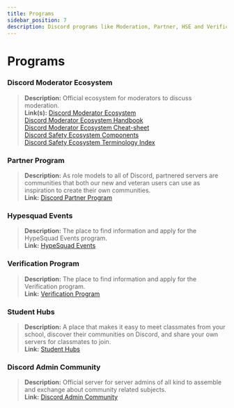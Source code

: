 ```yaml
---
title: Programs
sidebar_position: 7
description: Discord programs like Moderation, Partner, HSE and Verification.
---
```


# Programs

### **Discord Moderator Ecosystem** 
> __Description:__ Official ecosystem for moderators to discuss moderation.   <br/>
__Link(s):__ [Discord Moderator Ecosystem](https://blog.discord.com/announcing-the-discord-moderator-academy-exam-a1bcb5b9d405)   <br/>
[Discord Moderator Ecosystem Handbook](https://drive.google.com/file/d/1rCCi7UZ3BAS38T-zwBVpmTb13m8z7avW/view)   <br/>
[Discord Moderator Ecosystem Cheat-sheet](https://drive.google.com/file/d/1ir-H91-yfskFO4wjEQCtc81ip9XErl9l/view) <br/>
[Discord Safety Ecosystem Components](https://docs.google.com/document/d/1rh4gAqymGPAqoi1gnzOw-_nIlgkkLvh233NAgNnq-Sw/edit#heading=h.80lk0cy481v7)  <br/>
[Discord Safety Ecosystem Terminology Index](https://drive.google.com/file/d/1MZYnh165Z1d5BBLIq7ax_Ke6cx8WL64_/view)

### **Partner Program**
> __Description:__ As role models to all of Discord, partnered servers are communities that both our new and veteran users can use as inspiration to create their own communities.   <br/>
__Link:__ [Discord Partner Program](https://dis.gd/partners)

### **Hypesquad Events**
> __Description:__ The place to find information and apply for the HypeSquad Events program.   <br/>
__Link:__ [HypeSquad Events](https://dis.gd/hypesquad)

### **Verification Program**
> __Description:__ The place to find information and apply for the Verification program.   <br/>
__Link:__ [Verification Program](https://dis.gd/verification)

### **Student Hubs**
> __Description:__ A place that makes it easy to meet classmates from your school, discover their communities on Discord, and share your own servers for classmates to join.   <br/>
__Link:__ [Student Hubs](https://dis.gd/studenthubs)

### **Discord Admin Community**
> __Description:__ Official server for server admins of all kind to assemble and exchange about community related subjects. <br/>
__Link:__ [Discord Admin Community](https://support.discord.com/hc/en-us/articles/5309276245271-Discord-Admin-Server-FAQ)
